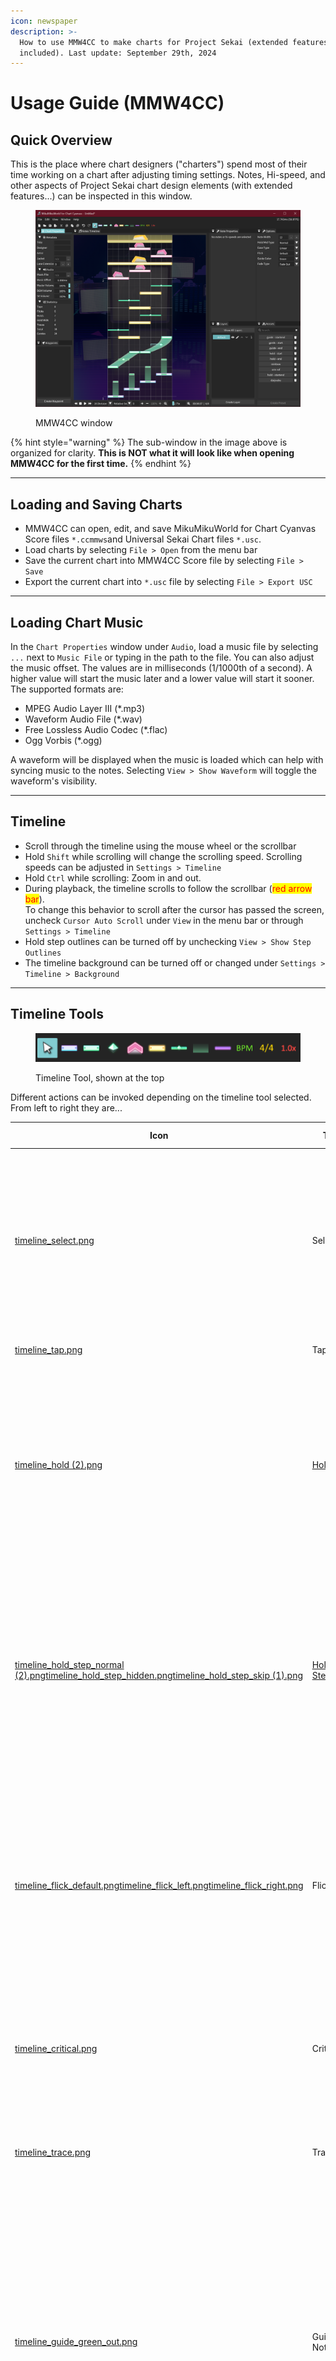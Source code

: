 ```yaml
---
icon: newspaper
description: >-
  How to use MMW4CC to make charts for Project Sekai (extended features
  included). Last update: September 29th, 2024
---
```


# Usage Guide (MMW4CC)

## Quick Overview

This is the place where chart designers ("charters") spend most of their time working on a chart after adjusting timing settings. Notes, Hi-speed, and other aspects of Project Sekai chart design elements (with extended features...) can be inspected in this window.

<figure><img src="../.gitbook/assets/image (14).png" alt=""><figcaption><p>MMW4CC window</p></figcaption></figure>

{% hint style="warning" %}
The sub-window in the image above is organized for clarity. **This is NOT what it will look like when opening MMW4CC for the first time.**
{% endhint %}

***

## Loading and Saving Charts

* MMW4CC can open, edit, and save MikuMikuWorld for Chart Cyanvas Score files `*.ccmmws`and Universal Sekai Chart files `*.usc`.
* Load charts by selecting `File > Open` from the menu bar
* Save the current chart into MMW4CC Score file by selecting `File > Save`
* Export the current chart into `*.usc` file by selecting `File > Export USC`

***

## Loading Chart Music

In the `Chart Properties` window under `Audio`, load a music file by selecting `...` next to `Music File` or typing in the path to the file. You can also adjust the music offset. The values are in milliseconds (1/1000th of a second). A higher value will start the music later and a lower value will start it sooner. The supported formats are:

* MPEG Audio Layer III (\*.mp3)
* Waveform Audio File (\*.wav)
* Free Lossless Audio Codec (\*.flac)
* Ogg Vorbis (\*.ogg)

A waveform will be displayed when the music is loaded which can help with syncing music to the notes. Selecting `View > Show Waveform` will toggle the waveform's visibility.

***

## Timeline

* Scroll through the timeline using the mouse wheel or the scrollbar
* Hold `Shift` while scrolling will change the scrolling speed. Scrolling speeds can be adjusted in `Settings > Timeline`
* Hold `Ctrl` while scrolling: Zoom in and out.
* During playback, the timeline scrolls to follow the scrollbar (<mark style="color:red;">red arrow bar</mark>).\
  To change this behavior to scroll after the cursor has passed the screen, uncheck `Cursor Auto Scroll` under `View` in the menu bar or through `Settings > Timeline`
* Hold step outlines can be turned off by unchecking `View > Show Step Outlines`
* The timeline background can be turned off or changed under `Settings > Timeline > Background`

***

## Timeline Tools

<figure><img src="../.gitbook/assets/image (13).png" alt=""><figcaption><p>Timeline Tool, shown at the top</p></figcaption></figure>

Different actions can be invoked depending on the timeline tool selected. From left to right they are...

<table data-full-width="false"><thead><tr><th width="72" data-type="files">Icon</th><th width="151">Tool</th><th width="361">Description</th><th>Default Shortcut</th></tr></thead><tbody><tr><td><a href="../.gitbook/assets/timeline_select.png">timeline_select.png</a></td><td>Select</td><td><mark style="color:blue;"><code>Left Click</code></mark> or <mark style="color:blue;"><code>Drag</code></mark>: Select notes.<br><mark style="color:blue;"><code>Ctrl + Left Click</code></mark>: Append selection.<br><mark style="color:blue;"><code>Alt + Left Click</code></mark>: Subtract selection.<br>- Click anywhere else in the timeline to deselect.</td><td><mark style="color:blue;"><code>1</code></mark></td></tr><tr><td><a href="../.gitbook/assets/timeline_tap.png">timeline_tap.png</a></td><td>Tap</td><td><mark style="color:blue;"><code>Left Click</code></mark>: Place a tap note.</td><td><mark style="color:blue;"><code>2</code></mark></td></tr><tr><td><a href="../.gitbook/assets/timeline_hold (2).png">timeline_hold (2).png</a></td><td><a href="../making-a-chart/creating-slide-shapes.md">Hold</a></td><td><mark style="color:blue;"><code>Left Click</code></mark>: Place a hold note.<br><mark style="color:blue;"><code>Left Drag</code></mark>: Place a holdStart point, release to place the holdEnd point.<br>- Clicking on a hold or hold step note will cycle the note's ease type.</td><td><mark style="color:blue;"><code>3</code></mark></td></tr><tr><td><a href="../.gitbook/assets/timeline_hold_step_normal (2).png">timeline_hold_step_normal (2).png</a><a href="../.gitbook/assets/timeline_hold_step_hidden.png">timeline_hold_step_hidden.png</a><a href="../.gitbook/assets/timeline_hold_step_skip (1).png">timeline_hold_step_skip (1).png</a></td><td><a href="../making-a-chart/creating-slide-shapes.md">Hold Step</a></td><td><mark style="color:blue;"><code>Left Click</code></mark>: Place a hold step note.<br>- Cycles the hold step's type when clicked on the hold step note.<br>- Cycles the hold step's type when clicking the icon or using the keyboard shortcut.</td><td><mark style="color:blue;"><code>4</code></mark></td></tr><tr><td><a href="../.gitbook/assets/timeline_flick_default.png">timeline_flick_default.png</a><a href="../.gitbook/assets/timeline_flick_left.png">timeline_flick_left.png</a><a href="../.gitbook/assets/timeline_flick_right.png">timeline_flick_right.png</a></td><td>Flick</td><td><mark style="color:blue;"><code>Left Click</code></mark>: Place a flick note.<br>- Cycles the flick's direction when clicked on the flick note.<br>- Cycles the current flick's direction when clicking the icon or using the keyboard shortcut.</td><td><mark style="color:blue;"><code>5</code></mark></td></tr><tr><td><a href="../.gitbook/assets/timeline_critical.png">timeline_critical.png</a></td><td>Critical</td><td><mark style="color:blue;"><code>Left Click</code></mark>: Place a critical note.<br>- Toggles between normal and critical if clicked on a note.</td><td><mark style="color:blue;"><code>6</code></mark></td></tr><tr><td><a href="../.gitbook/assets/timeline_trace.png">timeline_trace.png</a></td><td>Trace</td><td><mark style="color:blue;"><code>Left Click</code></mark>: Place a trace note.<br>- Toggles between normal and trace if clicked on a note.</td><td><mark style="color:blue;"><code>7</code></mark></td></tr><tr><td><a href="../.gitbook/assets/timeline_guide_green_out.png">timeline_guide_green_out.png</a></td><td>Guide Notes</td><td><mark style="color:blue;"><code>Left Click</code></mark>: Place a guide note.<br><mark style="color:blue;"><code>Left Drag</code></mark>: Place a guideStart point, release to place the guideEnd point.<br>- Cycles the guide's color when clicked on the guide note.<br>- Cycles the current guide's color when clicking the icon or using the keyboard shortcut.</td><td>None</td></tr><tr><td><a href="../.gitbook/assets/timeline_damage.png">timeline_damage.png</a></td><td>Damage</td><td><mark style="color:blue;"><code>Left Click</code></mark>: Place a damage note.<br>- Toggles between normal and damage if clicked on a note.</td><td>None</td></tr><tr><td><a href="../.gitbook/assets/timeline_bpm.png">timeline_bpm.png</a></td><td>BPM</td><td><mark style="color:blue;"><code>Left Click</code></mark>: Place a BPM change event.<br>- Click the BPM to change the value.</td><td><mark style="color:blue;"><code>8</code></mark></td></tr><tr><td><a href="../.gitbook/assets/timeline_time_signature.png">timeline_time_signature.png</a></td><td>Time Signature</td><td><mark style="color:blue;"><code>Left Click</code></mark>: Place a time signature change event.<br>- Click the time signature to change the value.</td><td><mark style="color:blue;"><code>9</code></mark></td></tr><tr><td><a href="../.gitbook/assets/timeline_hi_speed.png">timeline_hi_speed.png</a></td><td><a href="../making-a-chart/hi-speed.md">Hi-Speed</a></td><td><mark style="color:blue;"><code>Left Click</code></mark>: Place a hi-speed change event.<br>- Click the hi-speed to change the value.</td><td><mark style="color:blue;"><code>0</code></mark></td></tr></tbody></table>

{% hint style="info" %}
You can change keyboard shortcuts by going to `Settings > Key Config.`
{% endhint %}

***

## Placing and Modifying Notes

* Place notes by selecting the appropriate timeline tool and left clicking on the timeline
* Select a note and drag it to move it around
* Select and drag either the left or right edges of the note to resize it

### Timeline Menu

<figure><img src="../.gitbook/assets/image (39).png" alt=""><figcaption><p>TImeline Menu</p></figcaption></figure>

* **Playback buttons:** Previous Measure, Stop, Play/Pause, Next Measure
  * **Stop:** Teleport to measure 0.
* **Divisions:** Select the desired note division from the division select menu at the bottom. To use a custom division, input a number between 4 and 1920
* **Snap Mode:** Changes how the notes should be 'snapped' at when moving one or multiple notes at a different specified division.&#x20;
  * Relative Snap: Do not snap the notes. Move it like how it is.
  * Absolute Snap: Snap a note to a desired division. If selecting multiple notes, it will move until one of the multiple notes is snapped.
  * Individual Absolute Snap: Snap all selected notes to a desired division.
* **Go to Measure:** Input a positive number to teleport to that measure in the timeline
* **Timeline Speed:** Change the speed in the timeline to 25%, 50%, 75%, 100%.
* **Zoom:** Change how far the note appears in the timeline. Use `Ctrl+Click` to edit the value.

### Guide Notes

<figure><img src="../.gitbook/assets/image (10).png" alt=""><figcaption><p>Guide Notes</p></figcaption></figure>

Guide notes are similar to regular slides with a few differences:

* They do not count towards combo
* The steps always use the step type `Hidden`
* They fade out as they approach the end point

`(*.sus only)` Place a step near the end point to control the amount of fade. The closer the step is to the end point, the less fade there will be.

### Hidden Hold Point

<figure><img src="../.gitbook/assets/image (23).png" alt=""><figcaption><p>Hidden Hold Point</p></figcaption></figure>

The start and end points of a hold can be hidden. A hidden point does not require tapping at the start or releasing at the end. It will also not count towards combo. To create a hidden point:

* Select the hold points to hide/unhide
* From the context menu under `Hold Type` select either `Normal` or `Hidden`

***

## Context Menu

Right-click anywhere on the timeline to open the context menu. Most of the functions are self-explanatory and can be used as keyboard shortcuts.

* Shrink Up: Places the selected notes 1 tick apart starting from the latest note
* Shrink Down: Places the selected notes 1 tick apart starting from the earliest note
* Connect Holds: Merges two holds together
* Split Hold: Split a hold note to two separate hold notes
* Repeat Hold Mids: Insert selected Hold Mids at the next division repeatedly (you can make zigzag hold note easily with this tool)
* Convert Hold to Traces:
  * Add Traces for Hold: Add trace notes in-between the hold points. The number of traces can be changed depending on the number of measure divisions specified.
  * Convert Hold to Traces: Turn the holds into trace notes. The number of traces can be changed depending on the number of measure divisions specified. <mark style="color:red;">(Note: at this time, the hold flick at the end is only converted to normal trace note.)</mark>
* Interpolate Hi-Speeds: Insert Hi-Speeds in-between the selected Hi-Speed and changes value in a linear interpolation. The more divisions selected, the 'smoother' the speed change.

***

## Adjusting Settings

### Language

Currently, English and other 5 languages can be selected. Selecting `Auto` will detect the current system's language and choose the appropriate language. If the system's language is not supported by the program, it will default to English.

### Auto Save

Just like the original MikuMikuWorld, MMW4CC supports auto save. It is enabled by default. The interval (in minutes) and maximum number of auto save entries can be configured. Auto saved charts are located in the `auto_save` folder.

### Timeline Settings

* The timeline width can be changed from the `Lane Width` setting under Timeline
* A separate size for notes can be applied by unchecking `Match notes size to timeline width` and selecting the desired note size
* Checking `Return to last tick on Pause` will return the cursor to the last selected division upon pausing

### Shortcut Configuration (Key Config)

* Several actions be assigned a keyboard shortcut
* If multiple shortcuts are assigned to an action, the topmost one will be displayed in menus
* Add more shortcuts if needed by selecting `Add`. Up to 4 shortcuts can be created per action

***

## Lane Extension

An extended feature for [Chart Cyanvas](https://cc.sevenc7c.com). Extended lanes enable the notes to be able to be placed outside the initial boundary of the Project Sekai playfield.\
\
It can be adjusted in the `Chart Properties > Metadata` section. Up to 100 extended lanes can be adjusted, though the notes can be placed infinitely further away with the use of [Note Properties](usage-guide-mmw4cc.md#note-properties).

<figure><img src="../.gitbook/assets/image (4).png" alt="" width="563"><figcaption><p>Lane Extension</p></figcaption></figure>

***

## Note Properties

When selecting **ONLY **_**ONE**_ note (tap, holdStart, holdEnd, flick, etc.), the metadata or configuration information about the note is shown at the note properties sub-window. The metadata can include details such as where the note is, type of notes, lane and width, and more.\
\
Here, you can adjust the value in each metadata in a very customizable way, with an additional feature of adjustable lane/width note value in decimals (e.g. 5.50 width).

<figure><img src="../.gitbook/assets/image (18).png" alt="" width="375"><figcaption><p>Note properties for a tap note</p></figcaption></figure>

***

## Layers

You can use layers to make notes and hi-speed in a "different playing field".

<figure><img src="../.gitbook/assets/image (22).png" alt="" width="154"><figcaption><p>Layers</p></figcaption></figure>

### Create a Layer

* Click on `Create Layer` in the Layers sub-window. Input a name.

### Move a Layer

* Use :arrow\_up: and :arrow\_down: to move a layer.

### Hide/Show notes in a Layer

* Use the eye icon to hide/show notes.

### Place notes in another Layer

* When you have 2+ layers, click on the layer you want to work with.

### Move notes to another Layer

<figure><img src="../.gitbook/assets/image (21).png" alt="" width="291"><figcaption><p>Move notes to another layer</p></figcaption></figure>

* <mark style="color:blue;">`Right Click`</mark> on the notes you want to select, then select `Layer` and click the layer you want to move notes to.

### Merging a Layer

* Click on the :arrow\_heading\_down: to merge the layer into a layer under it.

{% hint style="warning" %}
You cannot remove a layer the normal way. To "delete" it, move the notes from a layer you want to "delete", then merge it.
{% endhint %}

***

## Note Presets

<figure><img src="../.gitbook/assets/image (15).png" alt="" width="266"><figcaption><p>Note Preset</p></figcaption></figure>

### Create a Preset

* Select the notes and/or hi-speed events desired then click on `Create Preset` in the Presets sub-window. Input a name and optionally a description.

### Insert a Preset

* Click on any of the presets available in the presets window, move the cursor to the desired position and click to place down the notes. You can search for a specific preset by typing its name in the search box

### Deleting Presets

* Click on the trash icon next to the preset button to remove it

***
